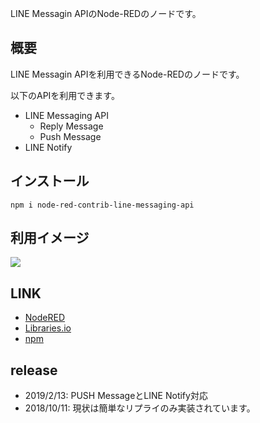 LINE Messagin APIのNode-REDのノードです。

## 概要

LINE Messagin APIを利用できるNode-REDのノードです。

以下のAPIを利用できます。

* LINE Messaging API
    * Reply Message
    * Push Message
* LINE Notify

## インストール

```
npm i node-red-contrib-line-messaging-api
```

## 利用イメージ

![](https://i.gyazo.com/ece400e3e30039d736c328ce363fd8ac.png)

## LINK

* [NodeRED](https://flows.nodered.org/node/node-red-contrib-line-messaging-api)
* [Libraries.io](https://libraries.io/npm/node-red-contrib-line-messaging-api)
* [npm](https://www.npmjs.com/package/node-red-contrib-line-messaging-api)

## release

* 2019/2/13: PUSH MessageとLINE Notify対応
* 2018/10/11: 現状は簡単なリプライのみ実装されています。
